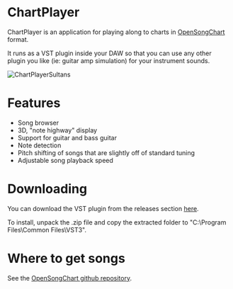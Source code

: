 # ChartPlayer

ChartPlayer is an application for playing along to charts in [OpenSongChart](https://github.com/mikeoliphant/OpenSongChart) format.

It runs as a VST plugin inside your DAW so that you can use any other plugin you like (ie: guitar amp simulation) for your instrument sounds.

![ChartPlayerSultans](https://github.com/mikeoliphant/ChartPlayer/assets/6710799/a0aafcdf-4121-425f-945b-07974ec7dbcc)

# Features

* Song browser
* 3D, "note highway" display
* Support for guitar and bass guitar
* Note detection
* Pitch shifting of songs that are slightly off of standard tuning
* Adjustable song playback speed

# Downloading

You can download the VST plugin from the releases section [here](https://github.com/mikeoliphant/ChartPlayer/releases/latest).

To install, unpack the .zip file and copy the extracted folder to "C:\Program Files\Common Files\VST3".

# Where to get songs

See the [OpenSongChart github repository](https://github.com/mikeoliphant/OpenSongChart).
